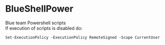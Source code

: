 # BlueShellPower
Blue team Powershell scripts
<br /> 
If execution of scripts is disabled do:

```Set-ExecutionPolicy -ExecutionPolicy RemoteSigned -Scope CurrentUser```

